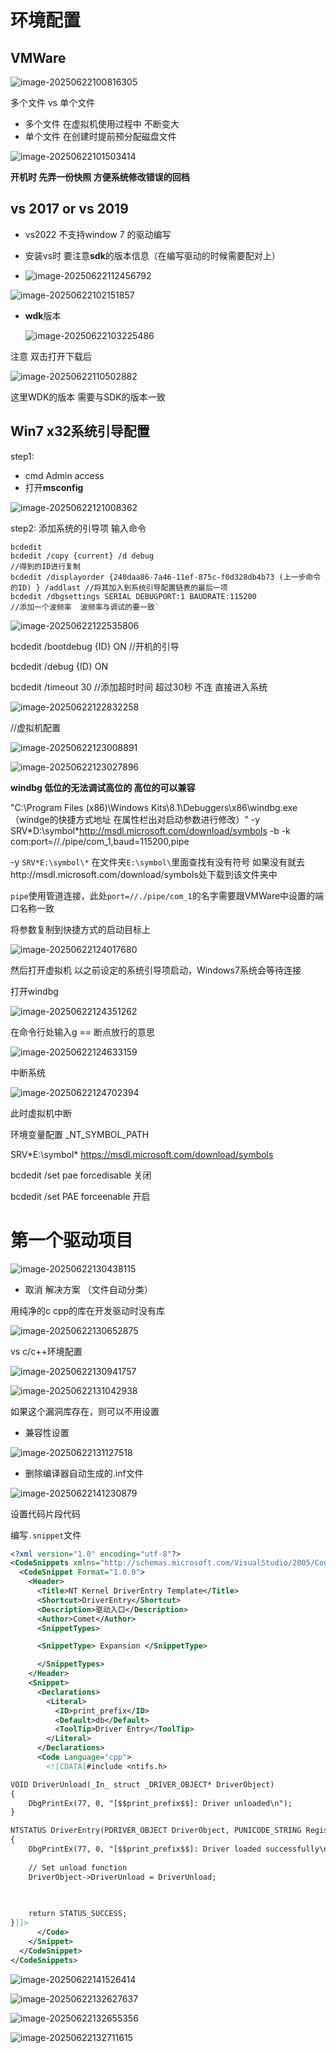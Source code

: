 # 环境配置

## VMWare 

![image-20250622100816305](./%E7%8E%AF%E5%A2%83%E9%85%8D%E7%BD%AE.assets/image-20250622100816305.png)

多个文件 vs 单个文件

- 多个文件 在虚拟机使用过程中 不断变大
- 单个文件 在创建时提前预分配磁盘文件

![image-20250622101503414](./%E7%8E%AF%E5%A2%83%E9%85%8D%E7%BD%AE.assets/image-20250622101503414.png)

**开机时 先弄一份快照 方便系统修改错误的回档**

## vs 2017 or vs 2019  

- vs2022 不支持window 7 的驱动编写

- 安装vs时 要注意**sdk**的版本信息（在编写驱动的时候需要配对上）
- ![image-20250622112456792](./%E7%8E%AF%E5%A2%83%E9%85%8D%E7%BD%AE.assets/image-20250622112456792.png)

![image-20250622102151857](./%E7%8E%AF%E5%A2%83%E9%85%8D%E7%BD%AE.assets/image-20250622102151857.png)

- **wdk**版本

  ![image-20250622103225486](./%E7%8E%AF%E5%A2%83%E9%85%8D%E7%BD%AE.assets/image-20250622103225486.png)

注意 双击打开下载后

![image-20250622110502882](./%E7%8E%AF%E5%A2%83%E9%85%8D%E7%BD%AE.assets/image-20250622110502882.png)

这里WDK的版本 需要与SDK的版本一致



## Win7 x32系统引导配置

step1:

- cmd Admin access
- 打开**msconfig**

![image-20250622121008362](./%E7%8E%AF%E5%A2%83%E9%85%8D%E7%BD%AE.assets/image-20250622121008362.png)

step2: 添加系统的引导项
	输入命令

```shell
bcdedit
bcdedit /copy {current} /d debug
//得到的ID进行复制
bcdedit /displayorder {240daa86-7a46-11ef-875c-f0d328db4b73 (上一步命令的ID) } /addlast //将其加入到系统引导配置链表的最后一项
bcdedit /dbgsettings SERIAL DEBUGPORT:1 BAUDRATE:115200
//添加一个波频率  波频率与调试的要一致`
```



![image-20250622122535806](./%E7%8E%AF%E5%A2%83%E9%85%8D%E7%BD%AE.assets/image-20250622122535806.png)

bcdedit /bootdebug {ID} ON
//开机的引导

bcdedit /debug {ID} ON

bcdedit /timeout 30 //添加超时时间  超过30秒 不连 直接进入系统

![image-20250622122832258](./%E7%8E%AF%E5%A2%83%E9%85%8D%E7%BD%AE.assets/image-20250622122832258.png)









//虚拟机配置

![image-20250622123008891](./%E7%8E%AF%E5%A2%83%E9%85%8D%E7%BD%AE.assets/image-20250622123008891.png)

![image-20250622123027896](./%E7%8E%AF%E5%A2%83%E9%85%8D%E7%BD%AE.assets/image-20250622123027896.png)

**windbg 低位的无法调试高位的  高位的可以兼容**

"C:\Program Files (x86)\Windows Kits\8.1\Debuggers\x86\windbg.exe（windge的快捷方式地址 在属性栏出对启动参数进行修改）" -y SRV*D:\symbol\*http://msdl.microsoft.com/download/symbols -b -k com:port=//./pipe/com_1,baud=115200,pipe

-y `SRV*E:\symbol\*` 在文件夹`E:\symbol\`里面查找有没有符号  如果没有就去http://msdl.microsoft.com/download/symbols处下载到该文件夹中

`pipe`使用管道连接，此处`port=//./pipe/com_1`的名字需要跟VMWare中设置的端口名称一致

将参数复制到快捷方式的启动目标上

![image-20250622124017680](./%E7%8E%AF%E5%A2%83%E9%85%8D%E7%BD%AE.assets/image-20250622124017680.png)



然后打开虚拟机  以之前设定的系统引导项启动，Windows7系统会等待连接

打开windbg

![image-20250622124351262](./%E7%8E%AF%E5%A2%83%E9%85%8D%E7%BD%AE.assets/image-20250622124351262.png)

在命令行处输入g == 断点放行的意思

![image-20250622124633159](./%E7%8E%AF%E5%A2%83%E9%85%8D%E7%BD%AE.assets/image-20250622124633159.png)

中断系统

![image-20250622124702394](./%E7%8E%AF%E5%A2%83%E9%85%8D%E7%BD%AE.assets/image-20250622124702394.png) 

此时虚拟机中断





环境变量配置
_NT_SYMBOL_PATH

SRV\*E:\symbol\* https://msdl.microsoft.com/download/symbols

bcdedit /set pae forcedisable 关闭

bcdedit /set PAE forceenable 开启



# 第一个驱动项目

![image-20250622130438115](./%E7%8E%AF%E5%A2%83%E9%85%8D%E7%BD%AE.assets/image-20250622130438115.png)

- 取消 解决方案 （文件自动分类）

用纯净的c cpp的库在开发驱动时没有库

![image-20250622130652875](./%E7%8E%AF%E5%A2%83%E9%85%8D%E7%BD%AE.assets/image-20250622130652875.png)

vs c/c++环境配置

![image-20250622130941757](./%E7%8E%AF%E5%A2%83%E9%85%8D%E7%BD%AE.assets/image-20250622130941757.png)

![image-20250622131042938](./%E7%8E%AF%E5%A2%83%E9%85%8D%E7%BD%AE.assets/image-20250622131042938.png)

如果这个漏洞库存在，则可以不用设置



- 兼容性设置

![image-20250622131127518](./%E7%8E%AF%E5%A2%83%E9%85%8D%E7%BD%AE.assets/image-20250622131127518.png)



- 删除编译器自动生成的.inf文件

![image-20250622141230879](./%E7%8E%AF%E5%A2%83%E9%85%8D%E7%BD%AE.assets/image-20250622141230879.png)





设置代码片段代码

编写`.snippet`文件

```xml
<?xml version="1.0" encoding="utf-8"?>
<CodeSnippets xmlns="http://schemas.microsoft.com/VisualStudio/2005/CodeSnippet">
  <CodeSnippet Format="1.0.0">
    <Header>
      <Title>NT Kernel DriverEntry Template</Title>
      <Shortcut>DriverEntry</Shortcut>
      <Description>驱动入口</Description>
      <Author>Comet</Author>
      <SnippetTypes>

      <SnippetType> Expansion </SnippetType>

      </SnippetTypes>
    </Header>
    <Snippet>
      <Declarations>
        <Literal>
          <ID>print_prefix</ID>
          <Default>db</Default>
          <ToolTip>Driver Entry</ToolTip>
        </Literal>
      </Declarations>
      <Code Language="cpp">
        <![CDATA[#include <ntifs.h>

VOID DriverUnload(_In_ struct _DRIVER_OBJECT* DriverObject)
{
    DbgPrintEx(77, 0, "[$$print_prefix$$]: Driver unloaded\n");
}

NTSTATUS DriverEntry(PDRIVER_OBJECT DriverObject, PUNICODE_STRING RegistryPath)
{
    DbgPrintEx(77, 0, "[$$print_prefix$$]: Driver loaded successfully\n");
    
    // Set unload function
    DriverObject->DriverUnload = DriverUnload;
    

    
    return STATUS_SUCCESS;
}]]>
      </Code>
    </Snippet>
  </CodeSnippet>
</CodeSnippets>
```



![image-20250622141526414](./%E7%8E%AF%E5%A2%83%E9%85%8D%E7%BD%AE.assets/image-20250622141526414.png)

![image-20250622132627637](./%E7%8E%AF%E5%A2%83%E9%85%8D%E7%BD%AE.assets/image-20250622132627637.png)

![image-20250622132655356](./%E7%8E%AF%E5%A2%83%E9%85%8D%E7%BD%AE.assets/image-20250622132655356.png)

![image-20250622132711615](./%E7%8E%AF%E5%A2%83%E9%85%8D%E7%BD%AE.assets/image-20250622132711615.png)



